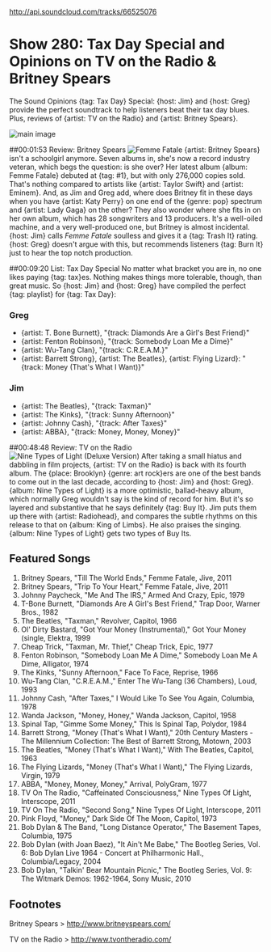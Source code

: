 

http://api.soundcloud.com/tracks/66525076

# Show 280: Tax Day Special and Opinions on TV on the Radio & Britney Spears
The Sound Opinions {tag: Tax Day} Special: {host: Jim} and {host: Greg} provide the perfect soundtrack to help listeners beat their tax day blues. Plus, reviews of {artist: TV on the Radio} and {artist: Britney Spears}.

![main image](http://static.soundopinions.org/images/2011/taxday.jpg)


##00:01:53  Review: Britney Spears
![Femme Fatale](http://is1.mzstatic.com/image/thumb/Music/v4/34/26/fa/3426faef-e661-6f65-ee33-5570a1870cb6/source/600x600bb.jpg "217005/423015214")
{artist: Britney Spears} isn't a schoolgirl anymore. Seven albums in, she's now a record industry veteran, which begs the question: is she over? Her latest album {album: Femme Fatale} debuted at {tag: #1}, but with only 276,000 copies sold. That's nothing compared to artists like {artist: Taylor Swift} and {artist: Eminem}. And, as Jim and Greg add, where does Britney fit in these days when you have {artist: Katy Perry} on one end of the {genre: pop} spectrum and {artist: Lady Gaga} on the other? They also wonder where she fits in on her own album, which has 28 songwriters and 13 producers. It's a well-oiled machine, and a very well-produced one, but Britney is almost incidental. {host: Jim} calls *Femme Fatale* soulless and gives it a {tag: Trash It} rating. {host: Greg} doesn't argue with this, but recommends listeners {tag: Burn It} just to hear the top notch production.

##00:09:20 List: Tax Day Special
No matter what bracket you are in, no one likes paying {tag: tax}es. Nothing makes things more tolerable, though, than great music. So {host: Jim} and {host: Greg} have compiled the perfect {tag: playlist} for {tag: Tax Day}:

### Greg
- {artist: T. Bone Burnett}, "{track: Diamonds Are a Girl's Best Friend}"
- {artist: Fenton Robinson}, "{track: Somebody Loan Me a Dime}"
- {artist: Wu-Tang Clan}, "{track: C.R.E.A.M.}"
- {artist: Barrett Strong}, {artist: The Beatles}, {artist: Flying Lizard}: "{track: Money (That's What I Want)}"

### Jim
- {artist: The Beatles}, "{track: Taxman}"
- {artist: The Kinks}, "{track: Sunny Afternoon}"
- {artist: Johnny Cash}, "{track: After Taxes}"
- {artist: ABBA}, "{track: Money, Money, Money}"

##00:48:48 Review: TV on the Radio
![Nine Types of Light (Deluxe Version)](http://is5.mzstatic.com/image/thumb/Music/v4/4f/fd/c7/4ffdc77e-1664-1443-3609-77dc3e515ef8/source/600x600bb.jpg "6562624/429772209")
After taking a small hiatus and dabbling in film projects, {artist: TV on the Radio} is back with its fourth album. The {place: Brooklyn} {genre: art rock}ers are one of the best bands to come out in the last decade, according to {host: Jim} and {host: Greg}. {album: Nine Types of Light} is a more optimistic, ballad-heavy album, which normally Greg wouldn't say is the kind of record for him. But it's so layered and substantive that he says definitely {tag: Buy It}. Jim puts them up there with {artist: Radiohead}, and compares the subtle rhythms on this release to that on {album: King of Limbs}. He also praises the singing. {album: Nine Types of Light} gets two types of Buy Its.


## Featured Songs
1. Britney Spears, "Till The World Ends," Femme Fatale, Jive, 2011
2. Britney Spears, "Trip To Your Heart," Femme Fatale, Jive, 2011
3. Johnny Paycheck, "Me And The IRS," Armed And Crazy, Epic, 1979
4. T-Bone Burnett, "Diamonds Are A Girl's Best Friend," Trap Door, Warner Bros., 1982
5. The Beatles, "Taxman," Revolver, Capitol, 1966
6. Ol' Dirty Bastard, "Got Your Money (Instrumental)," Got Your Money (single, Elektra, 1999
7. Cheap Trick, "Taxman, Mr. Thief," Cheap Trick, Epic, 1977
8. Fenton Robinson, "Somebody Loan Me A Dime," Somebody Loan Me A Dime, Alligator, 1974
9. The Kinks, "Sunny Afternoon," Face To Face, Reprise, 1966
10. Wu-Tang Clan, "C.R.E.A.M.," Enter The Wu-Tang (36 Chambers), Loud, 1993
11. Johnny Cash, "After Taxes," I Would Like To See You Again, Columbia, 1978
12. Wanda Jackson, "Money, Honey," Wanda Jackson, Capitol, 1958
13. Spinal Tap, "Gimme Some Money," This Is Spinal Tap, Polydor, 1984
14. Barrett Strong, "Money (That's What I Want)," 20th Century Masters - The Millennium Collection: The Best of Barrett Strong, Motown, 2003
15. The Beatles, "Money (That's What I Want)," With The Beatles, Capitol, 1963
16. The Flying Lizards, "Money (That's What I Want)," The Flying Lizards, Virgin, 1979
17. ABBA, "Money, Money, Money," Arrival, PolyGram, 1977
18. TV On The Radio, "Caffeinated Consciousness," Nine Types Of Light, Interscope, 2011
19. TV On The Radio, "Second Song," Nine Types Of Light, Interscope, 2011
20. Pink Floyd, "Money," Dark Side Of The Moon, Capitol, 1973
21. Bob Dylan & The Band, "Long Distance Operator," The Basement Tapes, Columbia, 1975
22. Bob Dylan (with Joan Baez), "It Ain't Me Babe," The Bootleg Series, Vol. 6: Bob Dylan Live 1964 - Concert at Philharmonic Hall., Columbia/Legacy, 2004
23. Bob Dylan, "Talkin' Bear Mountain Picnic," The Bootleg Series, Vol. 9: The Witmark Demos: 1962-1964, Sony Music, 2010


## Footnotes

Britney Spears > http://www.britneyspears.com/

TV on the Radio > http://www.tvontheradio.com/



